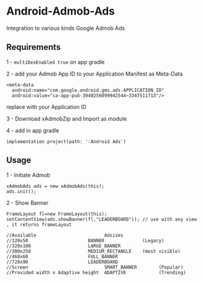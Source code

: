 # Android-Admob-Ads
Integration to various kinds Google Admob Ads

## Requirements

1 -  ``` multiDexEnabled true ```
on app gradle

2 - add your Admob App ID to your Application Manifest as Meta-Data
``` 
<meta-data
  android:name="com.google.android.gms.ads.APPLICATION_ID"
  android:value="ca-app-pub-3940256099942544~3347511713"/>
```
replace with your Application ID

3 - Download xAdmobZip and Import as module

4 - add in app gradle 
```
implementation project(path: ':Android Ads')
```

## Usage

1 - Initiate Admob
```
xAdmobAds ads = new xAdmobAds(this);
ads.init();
```

2 - Show Banner 
```
FrameLayout fl=new FrameLayout(this);
setContentView(ads.showBanner(fl,"LEADERBOARD")); // use with any view , it returns frameLayout

//Available                         Adsizes
//320x50	                  BANNER              (Legacy)
//320x100	                  LARGE_BANNER        
//300x250	                  MEDIUM_RECTANGLE    (most visible)
//468x60	                  FULL_BANNER     
//728x90	                  LEADERBOARD   
//Screen                            SMART_BANNER        (Popular)
//Provided width x Adaptive height  ADAPTIVE            (Trending)
```
